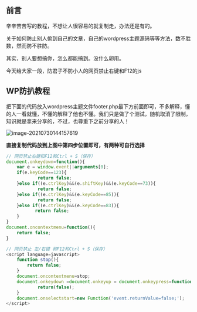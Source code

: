 ## 前言

辛辛苦苦写的教程，不想让人很容易的就复制走，办法还是有的。

关于如何防止别人偷到自己的文章，自己的wordpress主题源码等等方法，数不胜数，然而防不胜防。

其实，别人要想搞你，怎么都能搞到。没什么卵用。

今天给大家一段，防君子不防小人的网页禁止右键和F12的js

## WP防扒教程

把下面的代码放入wordpress主题文件footer.php最下方前面即可，不多解释，懂的人一看就懂，不懂的解释了他也不懂。我们只是做了个测试，随机取消了限制，知识就是拿来分享的，不过，也尊重下之前分享的人！

![image-20210730144157619](https://cdn.jsdelivr.net/gh/wilbur147/cdnPictureBed/article/20210730144158.png)



**直接复制代码放到上图中第四步位置即可，有两种可自行选择**

```javascript
// 网页禁止右键和F12和Ctrl + S（保存）
document.onkeydown=function(){
    var e = window.event||arguments[0];
    if(e.keyCode==123){
            return false;
    }else if((e.ctrlKey)&&(e.shiftKey)&&(e.keyCode==73)){
            return false;
    }else if((e.ctrlKey)&&(e.keyCode==85)){
            return false;
    }else if((e.ctrlKey)&&(e.keyCode==83)){
           return false;
    }
}
document.oncontextmenu=function(){
    return false;
}
```

```javascript
// 网页禁止 左/右键 和F12和Ctrl + S（保存）
<script language=javascript>      
    function stop(){  
        return false;   
    }   
    document.oncontextmenu=stop;   
    document.onkeydown =document.onkeyup = document.onkeypress=function(){   
            return(false);   
    }  
    document.onselectstart=new Function('event.returnValue=false;');  
</script>
```

